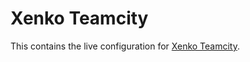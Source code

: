 # Xenko Teamcity

This contains the live configuration for [Xenko Teamcity](https://teamcity.xenko.com).
